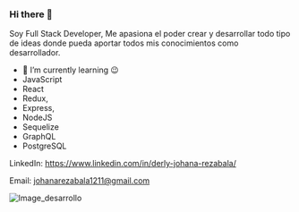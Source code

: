 ### Hi there 👋

Soy Full Stack Developer, Me apasiona el poder crear y desarrollar todo tipo de ideas donde pueda aportar todos mis conocimientos como desarrollador.

- 🌱 I’m currently learning 😉
- JavaScript
- React
- Redux, 
- Express, 
- NodeJS
- Sequelize
- GraphQL
- PostgreSQL

LinkedIn:  https://www.linkedin.com/in/derly-johana-rezabala/

Email: johanarezabala1211@gmail.com

![Image_desarrollo](https://user-images.githubusercontent.com/73494172/116597938-9a5dde00-a8fc-11eb-811f-3e86187996c2.jpg)
